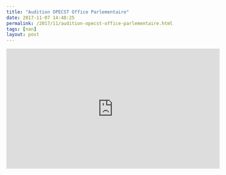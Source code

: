 ```yaml
---
title: "Audition OPECST Office Parlementaire"
date: 2017-11-07 14:48:25
permalink: /2017/11/audition-opecst-office-parlementaire.html
tags: [nan]
layout: post
---
```


<iframe width="560" height="315" src="https://www.youtube.com/embed/7Z3T7l2Re-8" frameborder="0" allowfullscreen></iframe>
